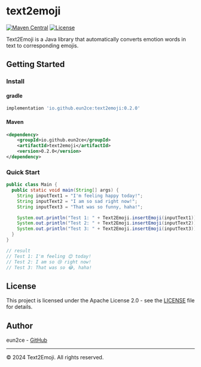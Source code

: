 # text2emoji

[![Maven Central](https://img.shields.io/maven-central/v/io.github.eun2ce/text2emoji.svg)](https://central.sonatype.com/artifact/io.github.eun2ce/text2emoji)
[![License](https://img.shields.io/badge/License-Apache%202.0-blue.svg)](LICENSE)

Text2Emoji is a Java library that automatically converts emotion words in text to corresponding emojis.

## Getting Started

### Install

#### gradle

```groovy
implementation 'io.github.eun2ce:text2emoji:0.2.0'
```

#### Maven

```xml
<dependency>
    <groupId>io.github.eun2ce</groupId>
    <artifactId>text2emoji</artifactId>
    <version>0.2.0</version>
</dependency>
```

### Quick Start

```java
public class Main {
  public static void main(String[] args) {
    String inputText1 = "I'm feeling happy today!";
    String inputText2 = "I am so sad right now!";
    String inputText3 = "That was so funny, haha!";

    System.out.println("Test 1: " + Text2Emoji.insertEmoji(inputText1));
    System.out.println("Test 2: " + Text2Emoji.insertEmoji(inputText2));
    System.out.println("Test 3: " + Text2Emoji.insertEmoji(inputText3));
  }
}

// result
// Test 1: I'm feeling 😊 today!
// Test 2: I am so 😢 right now!
// Test 3: That was so 😂, haha!
```

## License

This project is licensed under the Apache License 2.0 - see the [LICENSE](LICENSE) file for details.

## Author

eun2ce - [GitHub](https://github.com/eun2ce)

---

© 2024 Text2Emoji. All rights reserved.